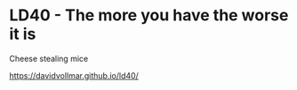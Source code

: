 # LD40 - The more you have the worse it is

Cheese stealing mice

https://davidvollmar.github.io/ld40/



